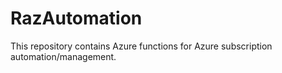 # RazAutomation
This repository contains Azure functions for Azure subscription automation/management.
